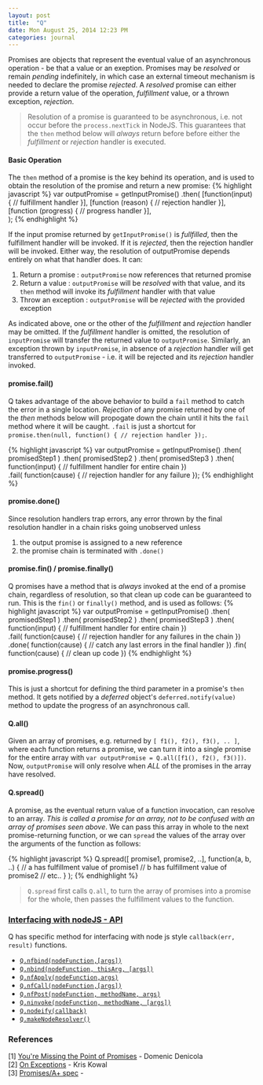 ```yaml
---
layout: post
title:  "Q"
date: Mon August 25, 2014 12:23 PM
categories: journal
---
```


Promises are objects that represent the eventual value of an asynchronous operation - be that a value or an exeption.  Promises may be *resolved* or remain *pending* indefinitely, in which case an external timeout mechanism is needed to declare the promise *rejected*.  A *resolved* promise can either provide a return value of the operation, *fulfillment* value, or a thrown exception, *rejection*.

> Resolution of a promise is guaranteed to be asynchronous, i.e. not occur before the `process.nextTick` in NodeJS. This guarantees that the `then` method below will *always* return before before either the *fulfillment* or *rejection* handler is executed.

#### Basic Operation
The `then` method of a promise is the key behind its operation, and is used to obtain the resolution of the promise and return a new promise:
{% highlight javascript %}
    var outputPromise = getInputPromise()
        .then( [function(input) {
                    // fulfillment handler
               }], 
               [function (reason) {
                    // rejection handler
               }],
               [function (progress) {
                    // progress handler
               }],               
             );
{% endhighlight %}

If the input promise returned by `getInputPromise()` is *fullfilled*, then the fulfillment handler will be invoked.  If it is *rejected*, then the rejection handler will be invoked.  Either way, the resolution of outputPromise depends entirely on what that handler does.  It can:

1. Return a promise : `outputPromise` now references that returned promise
2. Return a value : `outputPromise` will be *resolved* with that value, and its `then` method will invoke its *fulfillment* handler with that value
3. Throw an exception : `outputPromise` will be *rejected* with the provided exception

As indicated above, one or the other of the *fulfillment* and *rejection* handler may be omitted.  If the *fulfillment* handler is omitted, the resolution of `inputPromise` will transfer the returned value to `outputPromise`. Similarly, an exception thrown by `inputPromise`, in absence of a *rejection* handler will get transferred to `outputPromise` - i.e. it will be rejected and its *rejection* handler invoked.

#### promise.fail()
Q takes advantage of the above behavior to build a `fail` method to catch the error in a single location.  *Rejection* of any promise returned by one of the *then* methods below will propogate down the chain until it hits the `fail` method where it will be caught.  `.fail` is just a shortcut for `promise.then(null, function() { // rejection handler });`.

{% highlight javascript %}
    var outputPromise = getInputPromise()
        .then( promisedStep1 )
        .then( promisedStep2 )
        .then( promisedStep3 )
        .then( function(input) {
                    // fulfillment handler for entire chain
               })                
        .fail( function(cause) {
                    // rejection handler for any failure
               });
{% endhighlight %}


#### promise.done()
Since resolution handlers trap errors, any error thrown by the final resolution handler in a chain risks going unobserved unless
1. the output promise is assigned to a new reference
2. the promise chain is terminated with `.done()`

#### promise.fin() / promise.finally()

Q promises have a method that is *always* invoked at the end of a promise chain, regardless of resolution, so that clean up code can be guaranteed to run.  This is the `fin()` or `finally()` method, and is used as follows:
{% highlight javascript %}
    var outputPromise = getInputPromise()
        .then( promisedStep1 )
        .then( promisedStep2 )
        .then( promisedStep3 )
        .then( function(input) {
                    // fulfillment handler for entire chain
               })                
        .fail( function(cause) {
                    // rejection handler for any failures in the chain
               })
        .done( function(cause) {
                    // catch any last errors in the final handler
               })
        .fin( function(cause) {
                    // clean up code
               })
{% endhighlight %}

#### promise.progress()
This is just a shortcut for defining the third parameter in a promise's `then` method.  It gets notified by a *deferred* object's `deferred.notify(value)` method to update the progress of an asynchronous call.


#### Q.all()
Given an array of promises, e.g. returned by `[ f1(), f2(), f3(), .. ]`, where each function returns a promise, we can turn it into a single promise for the entire array with `var outputPromise = Q.all([f1(), f2(), f3()])`.  Now, `outputPromise` will only resolve when *ALL* of the promises in the array have resolved.

#### Q.spread()
A promise, as the eventual return value of a function invocation, can resolve to an array.  *This is called a promise for an array, not to be confused with an array of promises seen above*.  We can pass this array in whole to the next promise-returning function, or we can `spread` the values of the array over the arguments of the function as follows:

{% highlight javascript %}
Q.spread([ promise1, promise2, ..], 
           function(a, b, ..) {
               // a has fulfillment value of promise1
               // b has fulfillment value of promise2
               // etc..
           } );
{% endhighlight %}

> `Q.spread` first calls `Q.all`, to turn the array of promises into a promise for the whole, then passes the fulfillment values to the function.


### [Interfacing with nodeJS - API](https://github.com/kriskowal/q/wiki/API-Reference#interfacing-with-nodejs-callbacks)

Q has specific method for interfacing with node js style <code>callback(err, result)</code> functions.

* <a href="http://jsfiddle.net/caasjj/h7d0y6rk/" target="_blank">`Q.nfbind(nodeFunction,[args])`</a>
* <a href="http://jsfiddle.net/caasjj/h7d0y6rk/" target="_blank">`Q.nbind(nodeFunction, thisArg, [args])`</a>
* <a href="http://jsfiddle.net/caasjj/h7d0y6rk/" target="_blank">`Q.nfApply(nodeFunction,args)`</a>
* <a href="http://jsfiddle.net/caasjj/h7d0y6rk/" target="_blank">`Q.nfCall(nodeFunction,[args])`</a>
* <a href="http://jsfiddle.net/caasjj/h7d0y6rk/" target="_blank">`Q.nfPost(nodeFunction, methodName, args)`</a>
* <a href="http://jsfiddle.net/caasjj/h7d0y6rk/" target="_blank">`Q.ninvoke(nodeFunction, methodName, [args])`</a>
* <a href="http://jsfiddle.net/caasjj/h7d0y6rk/" target="_blank">`Q.nodeify(callback)`</a>
* <a href="http://jsfiddle.net/caasjj/h7d0y6rk/" target="_blank">`Q.makeNodeResolver()`</a>

### References
[1] [You're Missing the Point of Promises](http://domenic.me/2012/10/14/youre-missing-the-point-of-promises/) - Domenic Denicola<br>
[2] [On Exceptions](https://github.com/kriskowal/q/wiki/On-Exceptions) - Kris Kowal<br>
[3] [Promises/A+ spec](http://promisesaplus.com/) - 